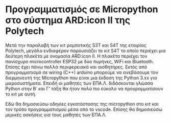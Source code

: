 # Προγραμματισμός σε Micropython στο σύστημα ARD:icon II της Polytech

Μετά την παραλαβή των κιτ ρομποτικής S3T και S4T της εταιρίας Polytech, μεγάλο ενδιαφέρον παρουσιάζει το κιτ S4T το οποίο περιέχει μια δεύτερη πλακέτα με ονομασία ARD:icon II. Η πλακέτα περιέχει τον πανίσχυρο microcontroller ESP32 με δύο πυρήνες, WiFi και Bluetooth. Επίσης έχει πάνω πολλά περιφερειακά και αισθητήρες. Εκτός από προγραμματισμό σε wiring (C++) arduino μπορούμε να ανεβάσουμε τον διερμηνευτή της Micropython που είναι μια έκδοση της Python 3.xx για μικροσυστήματα. Επειδή οι μαθητές των ΕΠΑ.Λ. διδάσκονται γλώσσα Python στην Β΄ και Γ’ τάξη θα ήταν πολύ πιο εύκολο να προγραμματίσουν το κιτ με αυτή.

Εδώ θα δημοσιεύσω οδηγίες εγκατάστασης της micropython στο κιτ και τον τρόπο προγραμματισμού μέσα από το vscode. Επίσης θα δημοσιεύσω μερικές ασκήσεις για τους μαθητές των ΕΠΑ.Λ.
